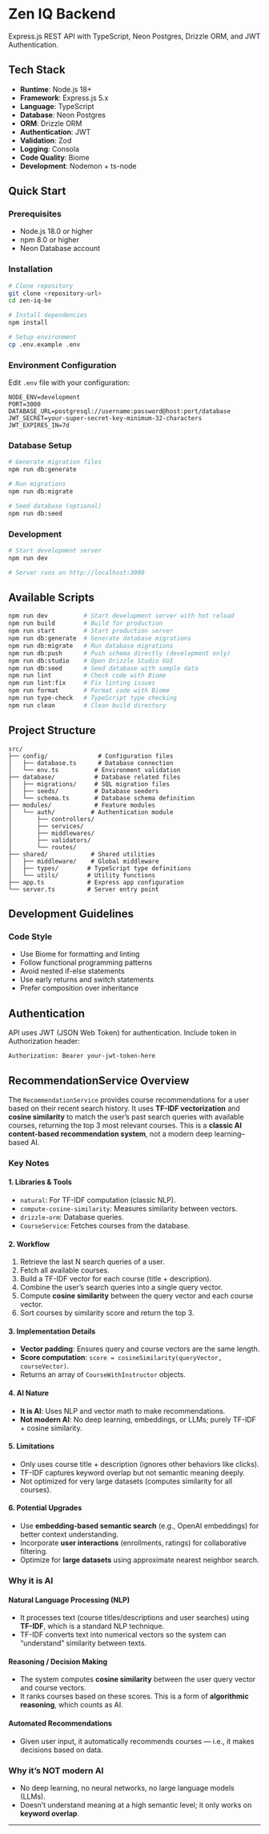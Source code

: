 # Zen IQ Backend

Express.js REST API with TypeScript, Neon Postgres, Drizzle ORM, and JWT Authentication.

## Tech Stack

- **Runtime**: Node.js 18+
- **Framework**: Express.js 5.x
- **Language**: TypeScript
- **Database**: Neon Postgres
- **ORM**: Drizzle ORM
- **Authentication**: JWT
- **Validation**: Zod
- **Logging**: Consola
- **Code Quality**: Biome
- **Development**: Nodemon + ts-node

## Quick Start

### Prerequisites

- Node.js 18.0 or higher
- npm 8.0 or higher
- Neon Database account

### Installation

```bash
# Clone repository
git clone <repository-url>
cd zen-iq-be

# Install dependencies
npm install

# Setup environment
cp .env.example .env
```

### Environment Configuration

Edit `.env` file with your configuration:

```env
NODE_ENV=development
PORT=3000
DATABASE_URL=postgresql://username:password@host:port/database
JWT_SECRET=your-super-secret-key-minimum-32-characters
JWT_EXPIRES_IN=7d
```

### Database Setup

```bash
# Generate migration files
npm run db:generate

# Run migrations
npm run db:migrate

# Seed database (optional)
npm run db:seed
```

### Development

```bash
# Start development server
npm run dev

# Server runs on http://localhost:3000
```

## Available Scripts

```bash
npm run dev          # Start development server with hot reload
npm run build        # Build for production
npm run start        # Start production server
npm run db:generate  # Generate database migrations
npm run db:migrate   # Run database migrations
npm run db:push      # Push schema directly (development only)
npm run db:studio    # Open Drizzle Studio GUI
npm run db:seed      # Seed database with sample data
npm run lint         # Check code with Biome
npm run lint:fix     # Fix linting issues
npm run format       # Format code with Biome
npm run type-check   # TypeScript type checking
npm run clean        # Clean build directory
```

## Project Structure

```
src/
├── config/              # Configuration files
│   ├── database.ts      # Database connection
│   └── env.ts          # Environment validation
├── database/           # Database related files
│   ├── migrations/     # SQL migration files
│   ├── seeds/          # Database seeders
│   └── schema.ts       # Database schema definition
├── modules/            # Feature modules
│   └── auth/          # Authentication module
│       ├── controllers/
│       ├── services/
│       ├── middlewares/
│       ├── validators/
│       └── routes/
├── shared/            # Shared utilities
│   ├── middleware/    # Global middleware
│   ├── types/        # TypeScript type definitions
│   └── utils/        # Utility functions
├── app.ts            # Express app configuration
└── server.ts         # Server entry point
```

## Development Guidelines

### Code Style

- Use Biome for formatting and linting
- Follow functional programming patterns
- Avoid nested if-else statements
- Use early returns and switch statements
- Prefer composition over inheritance

## Authentication

API uses JWT (JSON Web Token) for authentication. Include token in Authorization header:

```http
Authorization: Bearer your-jwt-token-here
```

## RecommendationService Overview

The `RecommendationService` provides course recommendations for a user based on their recent search history. It uses **TF-IDF vectorization** and **cosine similarity** to match the user’s past search queries with available courses, returning the top 3 most relevant courses. This is a **classic AI content-based recommendation system**, not a modern deep learning–based AI.

### Key Notes

#### 1. Libraries & Tools
- `natural`: For TF-IDF computation (classic NLP).  
- `compute-cosine-similarity`: Measures similarity between vectors.  
- `drizzle-orm`: Database queries.  
- `CourseService`: Fetches courses from the database.  

#### 2. Workflow
1. Retrieve the last N search queries of a user.  
2. Fetch all available courses.  
3. Build a TF-IDF vector for each course (title + description).  
4. Combine the user’s search queries into a single query vector.  
5. Compute **cosine similarity** between the query vector and each course vector.  
6. Sort courses by similarity score and return the top 3.  

#### 3. Implementation Details
- **Vector padding**: Ensures query and course vectors are the same length.  
- **Score computation**: `score = cosineSimilarity(queryVector, courseVector)`.  
- Returns an array of `CourseWithInstructor` objects.  

#### 4. AI Nature
- **It is AI**: Uses NLP and vector math to make recommendations.  
- **Not modern AI**: No deep learning, embeddings, or LLMs; purely TF-IDF + cosine similarity.  

#### 5. Limitations
- Only uses course title + description (ignores other behaviors like clicks).  
- TF-IDF captures keyword overlap but not semantic meaning deeply.  
- Not optimized for very large datasets (computes similarity for all courses).  

#### 6. Potential Upgrades
- Use **embedding-based semantic search** (e.g., OpenAI embeddings) for better context understanding.  
- Incorporate **user interactions** (enrollments, ratings) for collaborative filtering.  
- Optimize for **large datasets** using approximate nearest neighbor search.  

### Why it is AI

#### Natural Language Processing (NLP)
- It processes text (course titles/descriptions and user searches) using **TF-IDF**, which is a standard NLP technique.  
- TF-IDF converts text into numerical vectors so the system can “understand” similarity between texts.  

#### Reasoning / Decision Making
- The system computes **cosine similarity** between the user query vector and course vectors.  
- It ranks courses based on these scores. This is a form of **algorithmic reasoning**, which counts as AI.  

#### Automated Recommendations
- Given user input, it automatically recommends courses — i.e., it makes decisions based on data.  

### Why it’s NOT modern AI
- No deep learning, no neural networks, no large language models (LLMs).  
- Doesn’t understand meaning at a high semantic level; it only works on **keyword overlap**.
---
